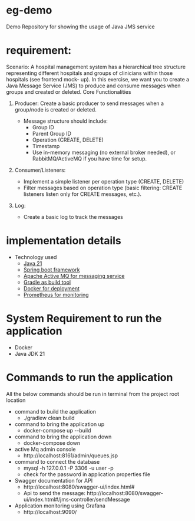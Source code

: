 # eg-demo
Demo Repository for showing the usage of Java JMS service

# requirement:
Scenario:
A hospital management system has a hierarchical tree structure representing
different hospitals and groups of clinicians within those hospitals (see frontend mock-
up).
In this exercise, we want you to create a Java Message Service (JMS) to produce
and consume messages when groups and created or deleted.
Core Functionalities
1. Producer:
   Create a basic producer to send messages when a group/node is
   created or deleted.
    - Message structure should include:
        - Group ID
        - Parent Group ID
        - Operation (CREATE, DELETE)
        - Timestamp
        - Use in-memory messaging (no external broker needed), or
          RabbitMQ/ActiveMQ if you have time for setup.     

2. Consumer/Listeners:
   - Implement a simple listener per operation type (CREATE, DELETE)
   - Filter messages based on operation type (basic filtering: CREATE
   listeners listen only for CREATE messages, etc.).

3. Log:
   - Create a basic log to track the messages

# implementation details
- Technology used
    - [Java 21](https://docs.oracle.com/en/java/javase/21/)
    - [Spring boot framework](https://docs.spring.io/spring-boot/reference/index.html)
    - [Apache Active MQ for messaging service](https://activemq.apache.org/components/classic/documentation/)
    - [Gradle as build tool](https://docs.gradle.org)
    - [Docker for deployment](https://docs.spring.io/spring-boot/3.4.2/reference/features/dev-services.html#features.dev-services.docker-compose)
    - [Prometheus for monitoring](https://docs.spring.io/spring-boot/3.4.2/reference/actuator/metrics.html#actuator.metrics.export.prometheus)

# System Requirement to run the application
- Docker 
- Java JDK 21

# Commands to run the application
All the below commands should be run in terminal from the project root location
- command to build the application
    - ./gradlew clean build
- command to bring the application up
    - docker-compose up --build
- command to bring the application down
    - docker-compose down
- active Mq admin console
    - http://localhost:8161/admin/queues.jsp
- command to connect the database
    - mysql -h 127.0.0.1 -P 3306 -u user -p
    - check for the password in application properties file
- Swagger documentation for API
    - http://localhost:8080/swagger-ui/index.html#
    - Api to send the message: http://localhost:8080/swagger-ui/index.html#/jms-controller/sendMessage
- Application monitoring using Grafana
    - http://localhost:9090/